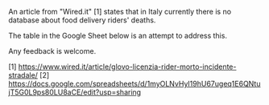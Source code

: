An article from "Wired.it" [1] states that in Italy currently there is no database about food delivery riders' deaths. 

The table in the Google Sheet below is an attempt to address this.  

Any feedback is welcome.

[1] https://www.wired.it/article/glovo-licenzia-rider-morto-incidente-stradale/
[2] https://docs.google.com/spreadsheets/d/1myOLNvHyI19hU67ugeq1E6QNtujT5G0L9ps80LU8aCE/edit?usp=sharing


